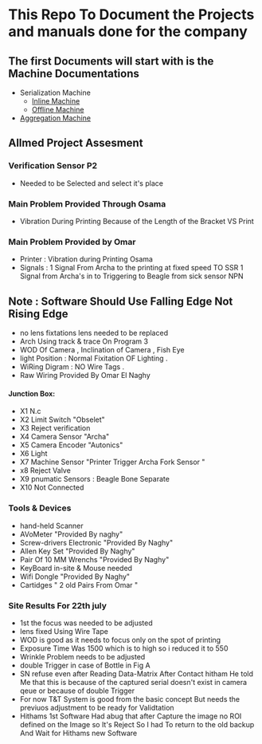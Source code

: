 # This Repo To Document the Projects and manuals done for the company
## The first Documents will start with is the Machine Documentations
- Serialization Machine
  - [Inline Machine](/md-files/inline.md)
  - [Offline Machine](/md-files/offline.md)
- [Aggregation Machine](/md-files/Aggregation.md)

## Allmed Project Assesment
### Verification Sensor P2
- Needed to be Selected and select it's place
### Main Problem Provided Through Osama
  - Vibration During Printing Because of the Length of the Bracket VS Print
### Main Problem Provided by Omar
-  Printer : Vibration during Printing Osama
-  Signals : 1 Signal From Archa to the printing at fixed speed  TO SSR
              1 Signal from Archa's in to Triggering to Beagle from sick sensor NPN
## Note : Software Should Use Falling Edge Not Rising Edge
-  no lens fixtations lens needed to be replaced
-  Arch Using track & trace On Program 3
-  WOD Of Camera , Inclination of Camera , Fish Eye
-  light Position : Normal Fixitation OF Lighting .  
- WiRing Digram : NO Wire Tags .
-  Raw Wiring Provided By Omar El Naghy
 #### Junction Box:
 - X1 N.c
 - X2 Limit Switch "Obselet"
 - X3 Reject verification
 - X4 Camera Sensor "Archa"
 - X5 Camera Encoder "Autonics"
 - X6 Light
 - X7 Machine Sensor "Printer Trigger Archa Fork Sensor  "
 - x8 Reject Valve
 - X9 pnumatic Sensors : Beagle Bone Separate
- X10 Not Connected


### Tools & Devices
- hand-held Scanner
- AVoMeter "Provided By naghy"
- Screw-drivers Electronic "Provided By Naghy"
- Allen Key Set "Provided By Naghy"
- Pair Of 10 MM Wrenchs "Provided By Naghy"
- KeyBoard in-site & Mouse needed
- Wifi Dongle "Provided By Naghy"
- Cartidges " 2 old Pairs From Omar "
### Site Results For 22th july 
- 1st the focus was needed to be adjusted 
- lens fixed Using Wire Tape 
- WOD is good as it needs to focus only on the spot of printing 
- Exposure Time Was 1500 which is to high so i reduced it to 550
- Wrinkle Problem needs to be adjusted 
- double Trigger in case of Bottle in Fig A 
- SN refuse even after Reading Data-Matrix After Contact hitham He told Me that this is because of the captured serial doesn't exist in camera qeue or because of double Trigger 
- For now T&T System is good from the basic concept But needs the previuos adjustment to be ready for Validtation 
- Hithams 1st Software Had abug that after Capture the image no ROI defined on the Image so It's Reject So I had To return to the old backup And Wait for Hithams new Software 

